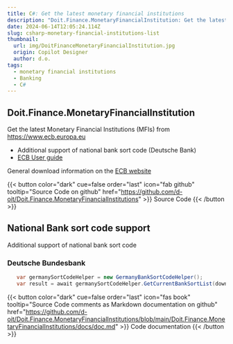```yaml
---
title: C#: Get the latest monetary financial institutions
description: "Doit.Finance.MonetaryFinancialInstitution: Get the latest monetary financial institutions with C#"
date: 2024-06-14T12:05:24.114Z
slug: csharp-monetary-financial-institutions-list
thumbnail:
  url: img/DoitFinanceMonetaryFinancialInstitution.jpg
  origin: Copilot Designer
  author: d.o.
tags:
  - monetary financial institutions
  - Banking
  - C#  
---
```

## Doit.Finance.MonetaryFinancialInstitution

Get the latest Monetary Financial Institutions (MFIs) from https://www.ecb.europa.eu
- Additional support of national bank sort code (Deutsche Bank)
- [ECB User guide](https://www.ecb.europa.eu/stats/financial_corporations/list_of_financial_institutions/html/mfi_userguide.en.html)  

General download information on the  [ECB website](https://www.ecb.europa.eu/stats/financial_corporations/list_of_financial_institutions/html/elegass.en.html)  

{{< button color="dark" cue=false order="last" icon="fab github" tooltip="Source Code on github" href="https://github.com/d-oit/Doit.Finance.MonetaryFinancialInstitutions" >}}
    Source Code
{{< /button >}}


## National Bank sort code support
Additional support of national bank sort code

### Deutsche Bundesbank
```csharp
   var germanySortCodeHelper = new GermanyBankSortCodeHelper();
   var result = await germanySortCodeHelper.GetCurrentBankSortList(download: true);
```

{{< button color="dark" cue=false order="last" icon="fas book" tooltip="Source Code comments as Markdown documentation on github" href="https://github.com/d-oit/Doit.Finance.MonetaryFinancialInstitutions/blob/main/Doit.Finance.MonetaryFinancialInstitutions/docs/doc.md" >}}
    Code documentation
{{< /button >}}
